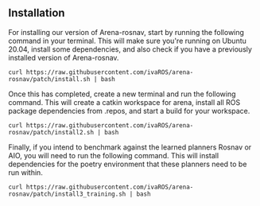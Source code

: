 ## Installation

For installing our version of Arena-rosnav, start by running the following command in your terminal. This will make sure you're running on Ubuntu 20.04, install some dependencies, and also check if you have a previously installed version of Arena-rosnav. 

```curl https://raw.githubusercontent.com/ivaROS/arena-rosnav/patch/install.sh | bash```

Once this has completed, create a new terminal and run the following command. This will create a catkin workspace for arena, install all ROS package dependencies from .repos, and start a build for your workspace.

```curl https://raw.githubusercontent.com/ivaROS/arena-rosnav/patch/install2.sh | bash```

Finally, if you intend to benchmark against the learned planners Rosnav or AIO, you will need to run the following command. This will install dependencies for the poetry environment that these planners need to be run within.

```curl https://raw.githubusercontent.com/ivaROS/arena-rosnav/patch/install3_training.sh | bash```
